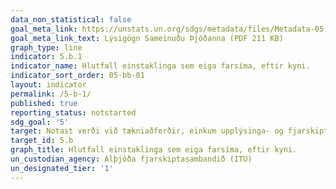 ```yaml
---
data_non_statistical: false
goal_meta_link: https://unstats.un.org/sdgs/metadata/files/Metadata-05-0B-01.pdf
goal_meta_link_text: Lýsigögn Sameinuðu Þjóðanna (PDF 211 KB)
graph_type: line
indicator: 5.b.1
indicator_name: Hlutfall einstaklinga sem eiga farsíma, eftir kyni.
indicator_sort_order: 05-bb-01
layout: indicator
permalink: /5-b-1/
published: true
reporting_status: notstarted
sdg_goal: '5'
target: Notast verði við tækniaðferðir, einkum upplýsinga- og fjarskiptatækni, í því skyni að styrkja stöðu kvenna.
target_id: 5.b
graph_title: Hlutfall einstaklinga sem eiga farsíma, eftir kyni.
un_custodian_agency: Alþjóða fjarskiptasambandið (ITU)
un_designated_tier: '1'
---
```

